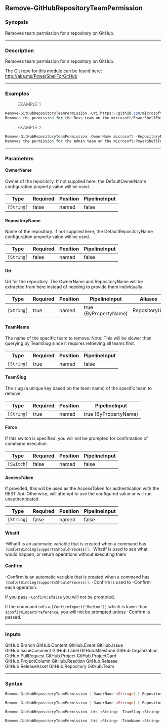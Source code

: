 Remove-GitHubRepositoryTeamPermission
-------------------------------------

### Synopsis
Removes team permission for a repository on GitHub.

---

### Description

Removes team permission for a repository on GitHub.

The Git repo for this module can be found here: http://aka.ms/PowerShellForGitHub

---

### Examples
> EXAMPLE 1

```PowerShell
Remove-GitHubRepositoryTeamPermission -Uri https://github.com/microsoft/PowerShellForGitHub -TeamName Devs
Removes the permission for the Devs team on the microsoft/PowerShellForGitHub repository.
```
> EXAMPLE 2

```PowerShell
Remove-GitHubRepositoryTeamPermission -OwnerName microsoft -RepositoryName PowerShellForGitHub -TeamName Admins
Removes the permission for the Admin team on the microsoft/PowerShellForGitHub repository.
```

---

### Parameters
#### **OwnerName**
Owner of the repository.
If not supplied here, the DefaultOwnerName configuration property value will be used.

|Type      |Required|Position|PipelineInput|
|----------|--------|--------|-------------|
|`[String]`|false   |named   |false        |

#### **RepositoryName**
Name of the repository.
If not supplied here, the DefaultRepositoryName configuration property value will be used.

|Type      |Required|Position|PipelineInput|
|----------|--------|--------|-------------|
|`[String]`|false   |named   |false        |

#### **Uri**
Uri for the repository.
The OwnerName and RepositoryName will be extracted from here instead of needing to provide
them individually.

|Type      |Required|Position|PipelineInput        |Aliases      |
|----------|--------|--------|---------------------|-------------|
|`[String]`|true    |named   |true (ByPropertyName)|RepositoryUrl|

#### **TeamName**
The name of the specific team to remove.
Note: This will be slower than querying by TeamSlug since it requires retrieving
all teams first.

|Type      |Required|Position|PipelineInput|
|----------|--------|--------|-------------|
|`[String]`|true    |named   |false        |

#### **TeamSlug**
The slug (a unique key based on the team name) of the specific team to remove.

|Type      |Required|Position|PipelineInput        |
|----------|--------|--------|---------------------|
|`[String]`|true    |named   |true (ByPropertyName)|

#### **Force**
If this switch is specified, you will not be prompted for confirmation of command execution.

|Type      |Required|Position|PipelineInput|
|----------|--------|--------|-------------|
|`[Switch]`|false   |named   |false        |

#### **AccessToken**
If provided, this will be used as the AccessToken for authentication with the
REST Api.  Otherwise, will attempt to use the configured value or will run unauthenticated.

|Type      |Required|Position|PipelineInput|
|----------|--------|--------|-------------|
|`[String]`|false   |named   |false        |

#### **WhatIf**
-WhatIf is an automatic variable that is created when a command has ```[CmdletBinding(SupportsShouldProcess)]```.
-WhatIf is used to see what would happen, or return operations without executing them
#### **Confirm**
-Confirm is an automatic variable that is created when a command has ```[CmdletBinding(SupportsShouldProcess)]```.
-Confirm is used to -Confirm each operation.

If you pass ```-Confirm:$false``` you will not be prompted.

If the command sets a ```[ConfirmImpact("Medium")]``` which is lower than ```$confirmImpactPreference```, you will not be prompted unless -Confirm is passed.

---

### Inputs
GitHub.Branch
GitHub.Content
GitHub.Event
GitHub.Issue
GitHub.IssueComment
GitHub.Label
GitHub.Milestone
GitHub.Organization
GitHub.PullRequest
GitHub.Project
GitHub.ProjectCard
GitHub.ProjectColumn
GitHub.Reaction
GitHub.Release
GitHub.ReleaseAsset
GitHub.Repository
GitHub.Team

---

### Syntax
```PowerShell
Remove-GitHubRepositoryTeamPermission [-OwnerName <String>] [-RepositoryName <String>] -TeamName <String> [-Force] [-AccessToken <String>] [-WhatIf] [-Confirm] [<CommonParameters>]
```
```PowerShell
Remove-GitHubRepositoryTeamPermission [-OwnerName <String>] [-RepositoryName <String>] -TeamSlug <String> [-Force] [-AccessToken <String>] [-WhatIf] [-Confirm] [<CommonParameters>]
```
```PowerShell
Remove-GitHubRepositoryTeamPermission -Uri <String> -TeamSlug <String> [-Force] [-AccessToken <String>] [-WhatIf] [-Confirm] [<CommonParameters>]
```
```PowerShell
Remove-GitHubRepositoryTeamPermission -Uri <String> -TeamName <String> [-Force] [-AccessToken <String>] [-WhatIf] [-Confirm] [<CommonParameters>]
```
